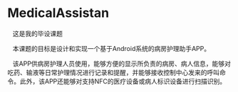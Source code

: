 # MedicalAssistan

&#160;&#160;&#160;这是我的毕设课题

&#160;&#160;&#160;本课题的目标是设计和实现一个基于Android系统的病房护理助手APP。

&#160;&#160;&#160;该APP供病房护理人员使用，能够方便的显示所负责的病房、病人信息，能够对吃药、输液等日常护理情况进行记录和提醒，并能够接收控制中心发来的呼叫命令。此外，该APP还能够对支持NFC的医疗设备或病人标识设备进行扫描识别。
